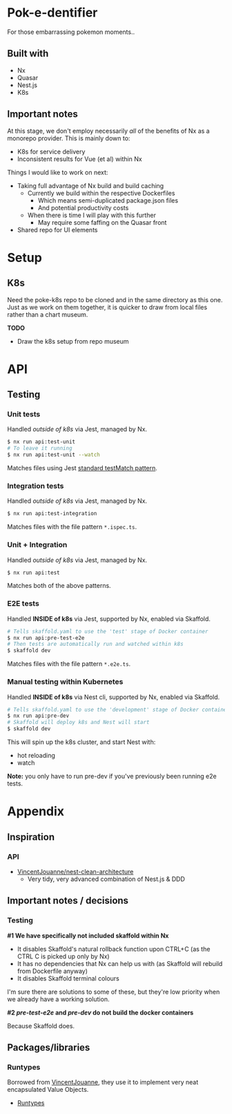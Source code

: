 # Pok-e-dentifier

For those embarrassing pokemon moments..

## Built with

- Nx
- Quasar
- Nest.js
- K8s

## Important notes

At this stage, we don't employ necessarily *all* of the benefits of Nx as a monorepo provider. This is mainly down to:

- K8s for service delivery
- Inconsistent results for Vue (et al) within Nx

Things I would like to work on next:

- Taking full advantage of Nx build and build caching
  - Currently we build within the respective Dockerfiles
    - Which means semi-duplicated package.json files
    - And potential productivity costs
  - When there is time I will play with this further
    - May require some faffing on the Quasar front
- Shared repo for UI elements

# Setup

## K8s

Need the poke-k8s repo to be cloned and in the same directory as this one. Just as we work on them together, it is quicker to draw from local files rather than a chart museum.

**TODO**

- Draw the k8s setup from repo museum

# API

## Testing

### Unit tests

Handled *outside of k8s* via Jest, managed by Nx.

```bash
$ nx run api:test-unit
# To leave it running
$ nx run api:test-unit --watch
```

Matches files using Jest [standard testMatch pattern](https://jestjs.io/docs/configuration#testmatch-arraystring).

### Integration tests

Handled *outside of k8s* via Jest, managed by Nx.

```bash
$ nx run api:test-integration
```

Matches files with the file pattern `*.ispec.ts`.

### Unit + Integration

Handled *outside of k8s* via Jest, managed by Nx.

```bash
$ nx run api:test
```

Matches both of the above patterns.

### E2E tests

Handled **INSIDE of k8s** via Jest, supported by Nx, enabled via Skaffold.

```bash
# Tells skaffold.yaml to use the 'test' stage of Docker container
$ nx run api:pre-test-e2e
# Then tests are automatically run and watched within k8s
$ skaffold dev
```

Matches files with the file pattern `*.e2e.ts`.

### Manual testing within Kubernetes

Handled **INSIDE of k8s** via Nest cli, supported by Nx, enabled via Skaffold.

```bash
# Tells skaffold.yaml to use the 'development' stage of Docker container
$ nx run api:pre-dev
# Skaffold will deploy k8s and Nest will start
$ skaffold dev
```

This will spin up the k8s cluster, and start Nest with:

- hot reloading
- watch

**Note:** you only have to run pre-dev if you've previously been running e2e tests.

# Appendix

## Inspiration

### API

* [VincentJouanne/nest-clean-architecture](https://github.com/VincentJouanne/nest-clean-architecture)
  * Very tidy, very advanced combination of Nest.js & DDD

## Important notes / decisions

### Testing

**#1 We have specifically not included skaffold within Nx**

- It disables Skaffold's natural rollback function upon CTRL+C (as the CTRL C is picked up only by Nx)
- It has no dependencies that Nx can help us with (as Skaffold will rebuild from Dockerfile anyway)
- It disables Skaffold terminal colours

I'm sure there are solutions to some of these, but they're low priority when we already have a working solution.

**#2 *pre-test-e2e* and *pre-dev* do not build the docker containers**

Because Skaffold does.

## Packages/libraries

### Runtypes

Borrowed from [VincentJouanne](https://github.com/VincentJouanne), they use it to implement very neat encapsulated Value Objects.

* [Runtypes](https://github.com/pelotom/runtypes)
